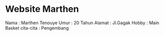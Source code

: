 # Website Marthen 

Nama : Marthen Tenouye
Umur : 20 Tahun
Alamat : Jl.Gagak
Hobby : Main Basket
cita-cita : Pengembang
